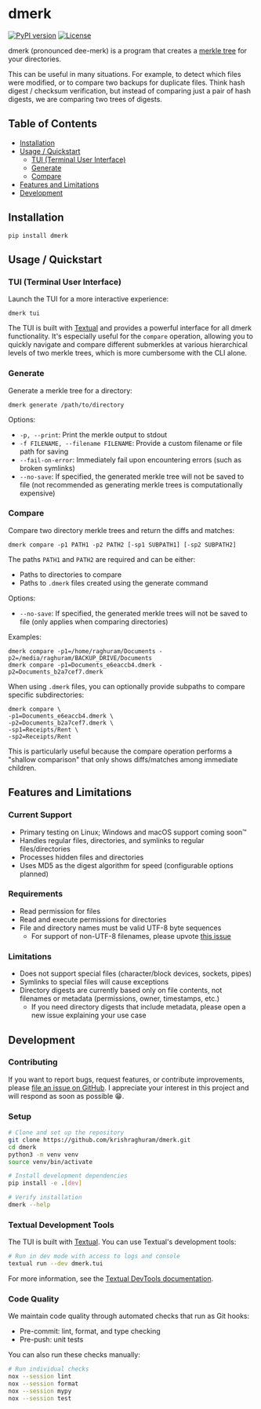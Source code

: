 # dmerk

[![PyPI version](https://img.shields.io/pypi/v/dmerk.svg)](https://pypi.org/project/dmerk/)
[![License](https://img.shields.io/github/license/krishraghuram/dmerk.svg)](https://github.com/krishraghuram/dmerk/blob/main/LICENSE)

dmerk (pronounced dee-merk) is a program that creates a [merkle tree](https://en.wikipedia.org/wiki/Merkle_tree) for your directories.

This can be useful in many situations. For example, to detect which files were modified, or to compare two backups for duplicate files.
Think hash digest / checksum verification, but instead of comparing just a pair of hash digests, we are comparing two trees of digests.

## Table of Contents
- [Installation](#installation)
- [Usage / Quickstart](#usage--quickstart)
  - [TUI (Terminal User Interface)](#tui-terminal-user-interface)
  - [Generate](#generate)
  - [Compare](#compare)
- [Features and Limitations](#features-and-limitations)
- [Development](#development)

## Installation

```
pip install dmerk
```

## Usage / Quickstart

### TUI (Terminal User Interface)

Launch the TUI for a more interactive experience:

```
dmerk tui
```

The TUI is built with [Textual](https://textual.textualize.io/) and provides a powerful interface for all dmerk functionality. It's especially useful for the `compare` operation, allowing you to quickly navigate and compare different submerkles at various hierarchical levels of two merkle trees, which is more cumbersome with the CLI alone.

### Generate

Generate a merkle tree for a directory:

```
dmerk generate /path/to/directory
```

Options:
- `-p, --print`: Print the merkle output to stdout
- `-f FILENAME, --filename FILENAME`: Provide a custom filename or file path for saving
- `--fail-on-error`: Immediately fail upon encountering errors (such as broken symlinks)
- `--no-save`: If specified, the generated merkle tree will not be saved to file (not recommended as generating merkle trees is computationally expensive)

### Compare

Compare two directory merkle trees and return the diffs and matches:

```
dmerk compare -p1 PATH1 -p2 PATH2 [-sp1 SUBPATH1] [-sp2 SUBPATH2]
```

The paths `PATH1` and `PATH2` are required and can be either:
- Paths to directories to compare
- Paths to `.dmerk` files created using the generate command

Options:
- `--no-save`: If specified, the generated merkle trees will not be saved to file (only applies when comparing directories)

Examples:
```
dmerk compare -p1=/home/raghuram/Documents -p2=/media/raghuram/BACKUP_DRIVE/Documents
dmerk compare -p1=Documents_e6eaccb4.dmerk -p2=Documents_b2a7cef7.dmerk
```

When using `.dmerk` files, you can optionally provide subpaths to compare specific subdirectories:

```
dmerk compare \
-p1=Documents_e6eaccb4.dmerk \
-p2=Documents_b2a7cef7.dmerk \
-sp1=Receipts/Rent \
-sp2=Receipts/Rent
```

This is particularly useful because the compare operation performs a "shallow comparison" that only shows diffs/matches among immediate children.

## Features and Limitations

### Current Support
* Primary testing on Linux; Windows and macOS support coming soon™
* Handles regular files, directories, and symlinks to regular files/directories
* Processes hidden files and directories
* Uses MD5 as the digest algorithm for speed (configurable options planned)

### Requirements
* Read permission for files
* Read and execute permissions for directories
* File and directory names must be valid UTF-8 byte sequences
  - For support of non-UTF-8 filenames, please upvote [this issue](https://github.com/krishraghuram/dmerk/issues/2)

### Limitations
* Does not support special files (character/block devices, sockets, pipes)
* Symlinks to special files will cause exceptions
* Directory digests are currently based only on file contents, not filenames or metadata (permissions, owner, timestamps, etc.)
  - If you need directory digests that include metadata, please open a new issue explaining your use case

## Development

### Contributing
If you want to report bugs, request features, or contribute improvements, please [file an issue on GitHub](https://github.com/krishraghuram/dmerk/issues). I appreciate your interest in this project and will respond as soon as possible 😁.

### Setup
```bash
# Clone and set up the repository
git clone https://github.com/krishraghuram/dmerk.git
cd dmerk
python3 -m venv venv
source venv/bin/activate

# Install development dependencies
pip install -e .[dev]

# Verify installation
dmerk --help
```

### Textual Development Tools
The TUI is built with [Textual](https://textual.textualize.io/). You can use Textual's development tools:

```bash
# Run in dev mode with access to logs and console
textual run --dev dmerk.tui
```

For more information, see the [Textual DevTools documentation](https://textual.textualize.io/guide/devtools/).

### Code Quality

We maintain code quality through automated checks that run as Git hooks:
- Pre-commit: lint, format, and type checking
- Pre-push: unit tests

You can also run these checks manually:

```bash
# Run individual checks
nox --session lint
nox --session format
nox --session mypy
nox --session test
```
